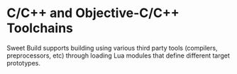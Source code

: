 
# C/C++ and Objective-C/C++ Toolchains

Sweet Build supports building using various third party tools (compilers, preprocessors, etc) through loading Lua modules that define different target prototypes.
